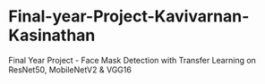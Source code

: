 # Final-year-Project-Kavivarnan-Kasinathan
Final Year Project - Face Mask Detection with Transfer Learning on ResNet50, MobileNetV2 &amp; VGG16
